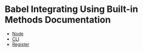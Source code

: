 # Babel Integrating Using Built-in Methods Documentation

- [Node](node.md)
- [CLI](cli.md)
- [Register](register.md)
